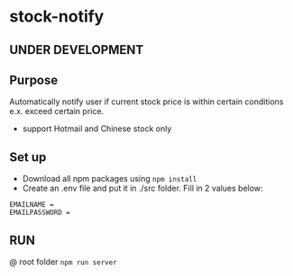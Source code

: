 # stock-notify

## UNDER DEVELOPMENT

## Purpose
Automatically notify user if current stock price is within certain conditions e.x. exceed certain price.
- support Hotmail and Chinese stock only

## Set up
- Download all npm packages using `npm install`
- Create an .env file and put it in ./src folder. Fill in 2 values below:
```
EMAILNAME = 
EMAILPASSWORD = 
```

## RUN
@ root folder `npm run server` 